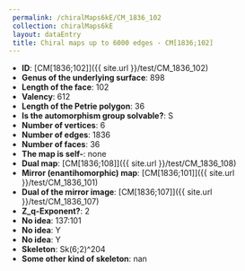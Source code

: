 ```yaml
--- 
 permalink: /chiralMaps6kE/CM_1836_102 
 collection: chiralMaps6kE
 layout: dataEntry
 title: Chiral maps up to 6000 edges - CM[1836;102]
---
```


- **ID**: [CM[1836;102]]({{ site.url }}/test/CM_1836_102)
- **Genus of the underlying surface**: 898
- **Length of the face**: 102
- **Valency**: 612
- **Length of the Petrie polygon**: 36
- **Is the automorphism group solvable?**: S
- **Number of vertices**: 6
- **Number of edges**: 1836
- **Number of faces**: 36
- **The map is self-**: none
- **Dual map**: [CM[1836;108]]({{ site.url }}/test/CM_1836_108)
- **Mirror (enantihomorphic) map**: [CM[1836;101]]({{ site.url }}/test/CM_1836_101)
- **Dual of the mirror image**: [CM[1836;107]]({{ site.url }}/test/CM_1836_107)
- **Z_q-Exponent?**: 2
- **No idea**:  137:101
- **No idea**: Y
- **No idea**: Y
- **Skeleton**: Sk(6;2)^204
- **Some other kind of skeleton**: nan
